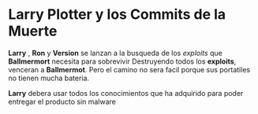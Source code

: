 # Larry Plotter y los Commits de la Muerte

**Larry** , **Ron** y **Version** se lanzan a la busqueda de los *exploits*
que  **Ballmermort** necesita para sobrevivir
Destruyendo todos los **exploits**, venceran a **Ballmermot**. 
Pero el camino no sera facil porque sus portatiles no tienen mucha bateria. 

**Larry** debera usar todos los conocimientos que ha adquirido para poder 
entregar el producto sin malware
